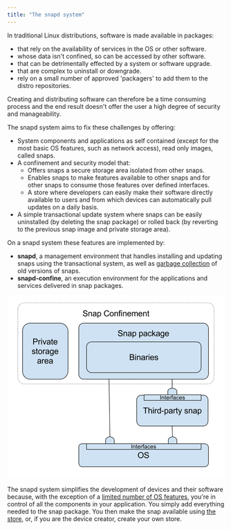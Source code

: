 ```yaml
---
title: "The snapd system"
---
```




In traditional Linux distributions, software is made available in packages:

- that rely on the availability of services in the OS or other software.
- whose data isn't confined, so can be accessed by other software.
- that can be detrimentally effected by a system or software upgrade.
- that are complex to uninstall or downgrade.
- rely on a small number of approved 'packagers' to add them to the distro repositories.

Creating and distributing software can therefore be a time consuming process and the end result doesn't offer the user a high degree of security and manageability. 

The snapd system aims to fix these challenges by offering:

- System components and applications as self contained (except for the most basic OS features, such as network access), read only images, called snaps.
- A confinement and security model that:
  - Offers snaps a secure storage area isolated from other snaps.
  - Enables snaps to make features available to other snaps and for other snaps to consume those features over defined interfaces.
  - A store where developers can easily make their software directly available to users and from which devices can automatically pull updates on a daily basis.
- A simple transactional update system where snaps can be easily uninstalled (by deleting the snap package) or rolled back (by reverting to the previous snap image and private storage area). 

On a snapd system these features are implemented by:

- **snapd**, a management environment that handles installing and updating snaps using the transactional system, as well as [garbage collection](/docs/concepts/versions) of old versions of snaps.
- **snapd-confine**, an execution environment for the applications and services delivered in snap packages.

![Snaps are self contained, confined applications that can make use of features in other snaps using Interfaces.]( ../media/snap_in_snappy_system.png "Snaps in the Snapd System")

The snapd system simplifies the development of devices and their software because, with the exception of a [limited number of OS features](/docs/concepts/core-classic "Components in Ubuntu core"), you're in control of all the components in your application. You simply add everything needed to the snap package. You then make the snap available using [the store](/docs/concepts/store "the store"), or, if you are the device creator, create your own store. 

